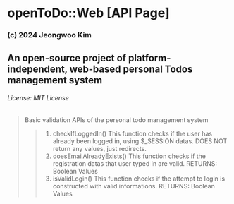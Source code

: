 # openToDo::Web [API Page]
### (c) 2024 Jeongwoo Kim
## An open-source project of platform-independent, web-based personal Todos management system
###### License: MIT License

> Basic validation APIs of the personal todo management system
>> 1. checkIfLoggedIn()
>>      This function checks if the user has already been logged in, using $_SESSION datas.
>>      DOES NOT return any values, just redirects. 
>> 2. doesEmailAlreadyExists()
>>      This function checks if the registration datas that user typed in are valid.
>>      RETURNS: Boolean Values
>> 3. isValidLogin()
>>      This function checks if the attempt to login is constructed with valid informations.
>>      RETURNS: Boolean Values
